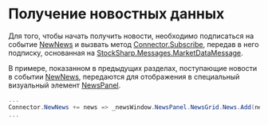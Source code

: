 # Получение новостных данных

Для того, чтобы начать получить новости, необходимо подписаться на событие [NewNews](xref:StockSharp.Algo.Connector.NewNews) и вызвать метод [Connector.Subscribe](xref:StockSharp.BusinessEntities.Connector.Subscribe(StockSharp.Algo.Subscription)), передав в него подписку, основанная на [StockSharp.Messages.MarketDataMessage](xref:StockSharp.Messages.MarketDataMessage).

В примере, показанном в предыдущих разделах, поступающие новости в событии [NewNews](xref:StockSharp.Algo.Connector.NewNews), передаются для отображения в специальный визуальный элемент [NewsPanel](xref:StockSharp.Xaml.NewsPanel).

```cs
...
Connector.NewNews += news => _newsWindow.NewsPanel.NewsGrid.News.Add(news);
...
							
```
